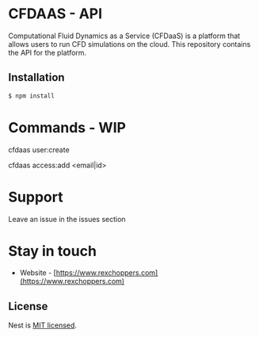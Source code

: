 # CFDAAS - API

Computational Fluid Dynamics as a Service (CFDaaS) is a platform that allows users to run CFD simulations on the cloud. This repository contains the API for the platform.

## Installation

```bash
$ npm install
```

# Commands - WIP
cfdaas user:create <email> <firstName> <lastName>

cfdaas access:add <email|id> <id> <role>


# Support
Leave an issue in the issues section

# Stay in touch
- Website - [https://www.rexchoppers.com](https://www.rexchoppers.com)

## License

Nest is [MIT licensed](LICENSE).
